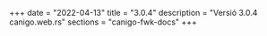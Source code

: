 +++
date        = "2022-04-13"
title       = "3.0.4"
description = "Versió 3.0.4 canigo.web.rs"
sections    = "canigo-fwk-docs"
+++